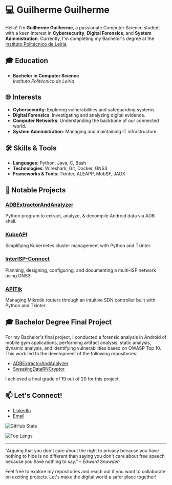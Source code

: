 # 💻 Guilherme Guilherme

Hello! I'm **Guilherme Guilherme**, a passionate Computer Science student with a keen interest in **Cybersecurity**, **Digital Forensics**, and **System Administration**. Currently, I'm completing my Bachelor's degree at the [Instituto Politécnico de Leiria](https://www.ipleiria.pt/).

## 🎓 Education
- **Bachelor in Computer Science**  
  *Instituto Politécnico de Leiria*

## 🌐 Interests
- **Cybersecurity**: Exploring vulnerabilities and safeguarding systems.
- **Digital Forensics**: Investigating and analyzing digital evidence.
- **Computer Networks**: Understanding the backbone of our connected world.
- **System Administration**: Managing and maintaining IT infrastructure.

## 🛠️ Skills & Tools
- **Languages**: Python, Java, C, Bash
- **Technologies**: Wireshark, Git, Docker, GNS3
- **Frameworks & Tools**: Tkinter, ALEAPP, MobSF, JADX

## 📂 Notable Projects
### [ADBExtractorAndAnalyzer](https://github.com/guilhermegui08/ADBExtractorAndAnalyzer)
Python program to extract, analyze, & decompile Android data via ADB shell.

### [KubeAPI](https://github.com/guilhermegui08/KubeAPI)
Simplifying Kubernetes cluster management with Python and Tkinter.

### [InterISP-Connect](https://github.com/guilhermegui08/InterISP-Connect)
Planning, designing, configuring, and documenting a multi-ISP network using GNS3.

### [APITik](https://github.com/guilhermegui08/APITik)
Managing Mikrotik routers through an intuitive SDN controller built with Python and Tkinter.

## 🎓 Bachelor Degree Final Project
For my Bachelor's final project, I conducted a forensic analysis in Android of mobile gym applications, performing artifact analysis, static analysis, dynamic analysis, and identifying vulnerabilities based on OWASP Top 10. This work led to the development of the following repositories:

- [ADBExtractorAndAnalyzer](https://github.com/labcif/ADBExtractorAndAnalyzer)
- [SweatingDataRNCryptor](https://github.com/labcif/SweatingDataRNCryptor)

I achieved a final grade of 19 out of 20 for this project.

## 📫 Let's Connect!
- [LinkedIn](https://www.linkedin.com/in/guilherme-guilherme-103a26240/)
- [Email](guilhermeguilherme08@gmail.com)

![GitHub Stats](https://github-readme-stats.vercel.app/api?username=guilhermegui08&show_icons=true&theme=radical)

![Top Langs](https://github-readme-stats.vercel.app/api/top-langs/?username=guilhermegui08&layout=compact&theme=radical)

---

“Arguing that you don't care about the right to privacy because you have nothing to hide is no different than saying you don't care about free speech because you have nothing to say.” – *Edward Snowden*

Feel free to explore my repositories and reach out if you want to collaborate on exciting projects. Let's make the digital world a safer place together!
